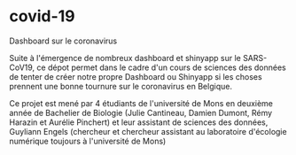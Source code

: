 # covid-19
Dashboard sur le coronavirus 

Suite à l'émergence de nombreux dashboard et shinyapp sur le SARS-CoV19, ce dépot permet dans le cadre d'un cours de sciences des données de tenter de créer notre propre Dashboard ou Shinyapp si les choses prennent une bonne tournure sur le coronavirus en Belgique.

Ce projet est mené par 4 étudiants de l'université de Mons en deuxième année de Bachelier de Biologie (Julie Cantineau, Damien Dumont, Rémy Harazin et Aurélie Pinchert) et leur assistant de sciences des données, Guyliann Engels (chercheur et chercheur assistant au laboratoire d'écologie numérique toujours à l'université de Mons)

